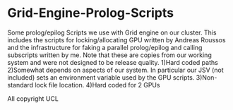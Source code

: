 Grid-Engine-Prolog-Scripts
==========================

Some prolog/epilog Scripts we use with   Grid engine on our cluster.
This includes the scripts for locking/allocating GPU written by Andreas Roussos 
and the infrastructure for faking a parallel prolog/epilog and calling subscripts written by me.
Note that these are copies from our working system and were not designed to be release quality.
1)Hard coded paths
2)Somewhat depends on aspects of our system.  In particular our JSV (not included) sets an environment variable used by the GPU scripts.
3)Non-standard lock file location.
4)Hard coded for 2 GPUs

All copyright UCL
